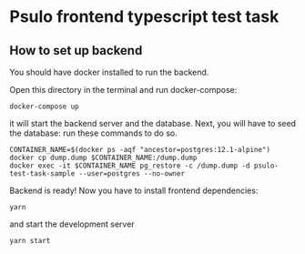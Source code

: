 # Psulo frontend typescript test task

## How to set up backend

You should have docker installed to run the backend.

Open this directory in the terminal and run docker-compose:

```
docker-compose up
```

it will start the backend server and the database. Next, you will have to seed the database: run these commands to do so.

```
CONTAINER_NAME=$(docker ps -aqf "ancestor=postgres:12.1-alpine")
docker cp dump.dump $CONTAINER_NAME:/dump.dump
docker exec -it $CONTAINER_NAME pg_restore -c /dump.dump -d psulo-test-task-sample --user=postgres --no-owner
```

Backend is ready! Now you have to install frontend dependencies:

```
yarn
```

and start the development server

```
yarn start
```
